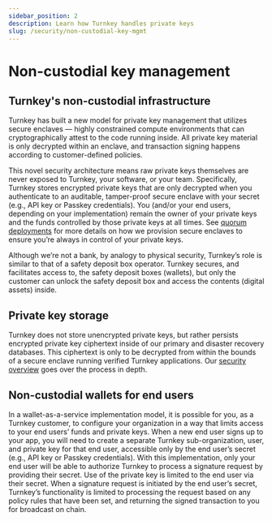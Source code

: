 ```yaml
---
sidebar_position: 2
description: Learn how Turnkey handles private keys
slug: /security/non-custodial-key-mgmt
---
```

# Non-custodial key management

## Turnkey's non-custodial infrastructure

Turnkey has built a new model for private key management that utilizes secure enclaves — highly constrained compute environments that can cryptographically attest to the code running inside. All private key material is only decrypted within an enclave, and transaction signing happens according to customer-defined policies. 

This novel security architecture means raw private keys themselves are never exposed to Turnkey, your software, or your team. Specifically, Turnkey stores encrypted private keys that are only decrypted when you authenticate to an auditable, tamper-proof secure enclave with your secret (e.g., API key or Passkey credentials). You (and/or your end users, depending on your implementation) remain the owner of your private keys and the funds controlled by those private keys at all times. See [quorum deployments](./Quorum-deployment.md) for more details on how we provision secure enclaves to ensure you’re always in control of your private keys.

Although we’re not a bank, by analogy to physical security, Turnkey’s role is similar to that of a safety deposit box operator. Turnkey secures, and facilitates access to, the safety deposit boxes (wallets), but only the customer can unlock the safety deposit box and access the contents (digital assets) inside.


## Private key storage

Turnkey does not store unencrypted private keys, but rather persists encrypted private key ciphertext inside of our primary and disaster recovery databases. This ciphertext is only to be decrypted from within the bounds of a secure enclave running verified Turnkey applications. Our [security overview](./our-approach.md) goes over the process in depth. 

## Non-custodial wallets for end users

In a wallet-as-a-service implementation model, it is possible for you, as a Turnkey customer, to configure your organization in a way that limits access to your end users’ funds and private keys. When a new end user signs up to your app, you will need to create a separate Turnkey sub-organization, user, and private key for that end user, accessible only by the end user’s secret (e.g., API key or Passkey credentials). With this implementation, only your end user will be able to authorize Turnkey to process a signature request by providing their secret. Use of the private key is limited to the end user via their secret. When a signature request is initiated by the end user’s secret, Turnkey’s functionality is limited to processing the request based on any policy rules that have been set, and returning the signed transaction to you for broadcast on chain.
